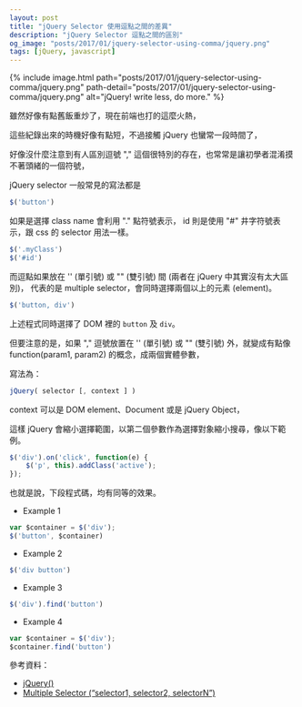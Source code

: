 ```yaml
---
layout: post
title: "jQuery Selector 使用逗點之間的差異"
description: "jQuery Selector 逗點之間的區別"
og_image: "posts/2017/01/jquery-selector-using-comma/jquery.png"
tags: [jQuery, javascript]
---
```


{% include image.html path="posts/2017/01/jquery-selector-using-comma/jquery.png" path-detail="posts/2017/01/jquery-selector-using-comma/jquery.png" alt="jQuery! write less, do more." %}

雖然好像有點舊飯重炒了，現在前端也打的這麼火熱，

這些紀錄出來的時機好像有點短，不過接觸 jQuery 也蠻常一段時間了，

好像沒什麼注意到有人區別逗號 "," 這個很特別的存在，也常常是讓初學者混淆摸不著頭緒的一個符號，

jQuery selector 一般常見的寫法都是

```javascript
$('button')
```

如果是選擇 class name 會利用 "." 點符號表示，
id 則是使用 "#" 井字符號表示，跟 css 的 selector 用法一樣。

```javascript
$('.myClass')
$('#id')
```

而逗點如果放在 '' (單引號) 或 "" (雙引號) 間 (兩者在 jQuery 中其實沒有太大區別)，
代表的是 multiple selector，會同時選擇兩個以上的元素 (element)。

```javascript
$('button, div')
```

上述程式同時選擇了 DOM 裡的 `button` 及 `div`。


但要注意的是，如果 "," 逗號放置在 '' (單引號) 或 "" (雙引號) 外，就變成有點像 function(param1, param2) 的概念，成兩個實體參數，

寫法為：

```javascript
jQuery( selector [, context ] )
```

context 可以是 DOM element、Document 或是 jQuery Object，

這樣 jQuery 會縮小選擇範圍，以第二個參數作為選擇對象縮小搜尋，像以下範例。

```javascript
$('div').on('click', function(e) {
    $('p', this).addClass('active');
});
```

也就是說，下段程式碼，均有同等的效果。

- Example 1
```javascript
var $container = $('div');
$('button', $container)
```

- Example 2
```javascript
$('div button')
```

- Example 3
```javascript
$('div').find('button')
```

- Example 4
```javascript
var $container = $('div');
$container.find('button')
```

參考資料：
- [jQuery()](http://api.jquery.com/jQuery/)
- [Multiple Selector (“selector1, selector2, selectorN”)](https://api.jquery.com/multiple-selector/)
